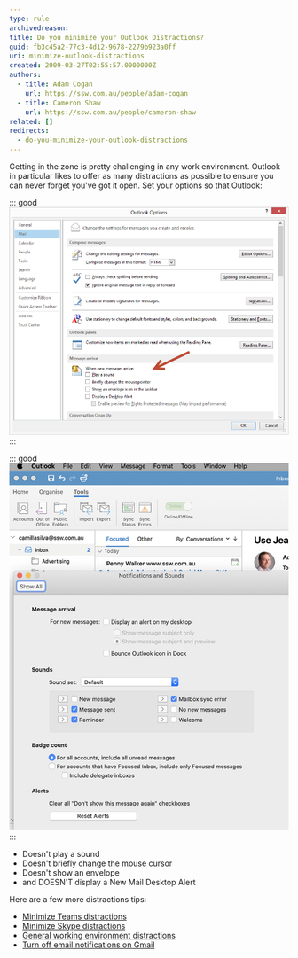 ```yaml
---
type: rule
archivedreason:
title: Do you minimize your Outlook Distractions?
guid: fb3c45a2-77c3-4d12-9678-2279b923a0ff
uri: minimize-outlook-distractions
created: 2009-03-27T02:55:57.0000000Z
authors:
  - title: Adam Cogan
    url: https://ssw.com.au/people/adam-cogan
  - title: Cameron Shaw
    url: https://ssw.com.au/people/cameron-shaw
related: []
redirects:
  - do-you-minimize-your-outlook-distractions
---
```


Getting in the zone is pretty challenging in any work environment. Outlook in particular likes to offer as many distractions as possible to ensure you can never forget you've got it open. Set your options so that Outlook:

<!--endintro-->

::: good  
![Figure: Good Example - Turn off Outlook distractions on Windows](/rules/minimize-outlook-distractions/OutlookDistractions.png)  
:::

::: good  
![Figure: Good Example - Turn off Outlook distractions on a Mac](/rules/minimize-outlook-distractions/minimize-outlook-distractions-mac.jpg)  
:::

- Doesn't play a sound
- Doesn't briefly change the mouse cursor
- Doesn't show an envelope
- and DOESN'T display a New Mail Desktop Alert

Here are a few more distractions tips:

- [Minimize Teams distractions](/do-you-minimize-team-distractions)
- [Minimize Skype distractions](/minimize-skype-distractions)
- [General working environment distractions](/do-you-deal-with-distractions)
- [Turn off email notifications on Gmail](https://support.google.com/mail/answer/1075549)

